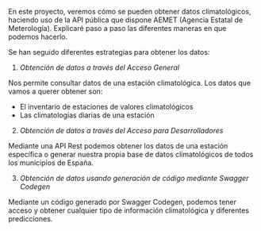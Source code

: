 En este proyecto, veremos cómo se pueden obtener datos climatológicos, haciendo uso de la API pública que dispone AEMET (Agencia Estatal de Meterología). Explicaré paso a paso las diferentes maneras en que podemos hacerlo.

Se han seguido diferentes estrategias para obtener los datos:

1. _Obtención de datos a través del Acceso General_

Nos permite consultar datos de una estación climatológica. Los datos que vamos a querer obtener son:

- El inventario de estaciones de valores climatológicos
- Las climatologías diarias de una estación

2. _Obtención de datos a través del Acceso para Desarrolladores_

Mediante una API Rest podemos obtener los datos de una estación específica o generar nuestra propia base de datos climatológicos de todos los municipios de España.

3. _Obtención de datos usando generación de código mediante Swagger Codegen_

Mediante un código generado por Swagger Codegen, podemos tener acceso y obtener cualquier tipo de información climatológica y diferentes predicciones.
